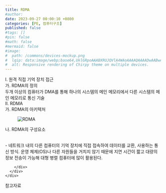```yaml
---
title: RDMA
#author: 
date: 2023-09-27 00:00:10 +0800
categories: [PE, 컴퓨터구조]
published: false
#tags: []
#pin: false
#math: false
#mermaid: false
#image:
#  path: /commons/devices-mockup.png
#  lqip: data:image/webp;base64,UklGRpoAAABXRUJQVlA4WAoAAAAQAAAADwAABwAAQUxQSDIAAAARL0AmbZurmr57yyIiqE8oiG0bejIYEQTgqiDA9vqnsUSI6H+oAERp2HZ65qP/VIAWAFZQOCBCAAAA8AEAnQEqEAAIAAVAfCWkAALp8sF8rgRgAP7o9FDvMCkMde9PK7euH5M1m6VWoDXf2FkP3BqV0ZYbO6NA/VFIAAAA
#  alt: Responsive rendering of Chirpy theme on multiple devices.
---
```


<div class="post-wrap">
  <div class="para">
    <div class="para-title">
      I. 원격 직접 기억 장치 접근
    </div>
    <div class="para-cntnt">
      <div class="para">
        <div class="para-title">
          가. RDMA의 정의
        </div>
        <div class="para-cntnt">
          두개 이상의 컴퓨터가 DMA를 통해 하나의 시스템의 메인 메모리에서 다른 시스템의 메인 메모리로 통신 기술
        </div>
      </div>
    </div>
  </div>
  
  <div class="para">
    <div class="para-title">
      II. RDMA
    </div>
    <div class="para-cntnt">
      <div class="para">
        <div class="para-title">
          가. RDMA의 아키텍처
        </div>
        <div class="para-cntnt">
          <figure class="post-figure">
            <img src="/assets/img/posts/RDMA.png" alt="RDMA">
<!--            <figcaption>Source: Unveiling the Metaverse: Exploring Emerging Trends, Multifaceted Perspectives, and Future Challenges</figcaption>-->
          </figure>
        </div>
      </div>
      <div class="para">
        <div class="para-title">
          나. RDMA의 구성요소
        </div>
        <div class="para-cntnt">
          <table class="post-table">
          </table>
          - 네트워크 내의 다른 컴퓨터의 기억 장치에 직접 접속하여 데이터를 교환, 사용하는 통신 방식. 운영 체제(OS)나 다른 자원들을 거치지 않기 때문에 지연 시간이 짧고 대량의 정보 전송이 가능해 대형 병렬 컴퓨터에 많이 활용된다.

        </div>
      </div>
    </div>
  </div>

  <div class="refr-wrap">
    <div class="refr-title">
        참고자료
    </div>
    <ol class="refr-list">
    <!--    <li>(나현식, 최대선) <a target="_blank" href="https://scienceon.kisti.re.kr/commons/util/originalView.do?cn=JAKO202225948430499&oCn=JAKO202225948430499&dbt=JAKO&journal=NJOU00291864">메타버스 보안 위협 요소 및 대응 방안 검토</a></li>-->
    <!--    <li>(M. Uddin, S. Manickam, H. Ullah, M. Obaidat and A. Dandoush) <a target="_blank" href="https://ieeexplore.ieee.org/abstract/document/10138386">Unveiling the Metaverse: Exploring Emerging Trends, Multifaceted Perspectives, and Future Challenges</a></li>-->
    </ol>
  </div>
</div>
